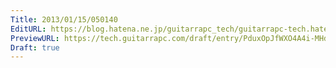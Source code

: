 ```yaml
---
Title: 2013/01/15/050140
EditURL: https://blog.hatena.ne.jp/guitarrapc_tech/guitarrapc-tech.hatenablog.com/atom/entry/6802418398340376727
PreviewURL: https://tech.guitarrapc.com/draft/entry/PduxOpJfWXO4A4i-MHdfdr5GTw0
Draft: true
---
```


